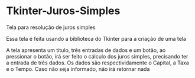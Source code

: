 # Tkinter-Juros-Simples
Tela para resolução de juros simples

Essa tela é feita usando a biblioteca do Tkinter para a criação de uma tela

A tela apresenta um titulo, três entradas de dados e um botão, ao pressionar o botão, irá ser feito o cálculo dos juros simples, precisando ter a entrada de três dados.
Os dados são respectividamente o Capital, a Taxa e o Tempo. Caso não seja informado, não irá retornar nada
